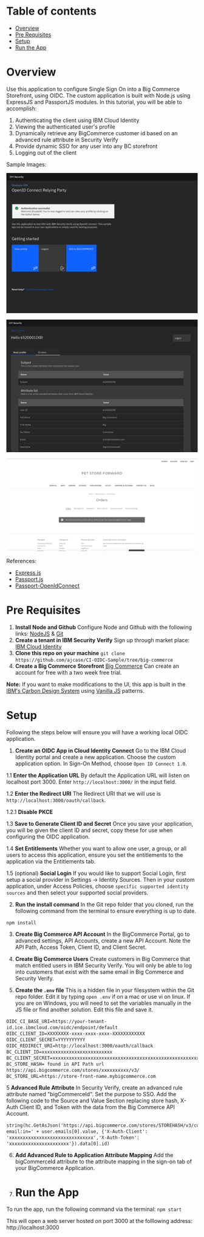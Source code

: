 <!-- TOC -->
# Table of contents
- [Overview](#overview)
- [Pre Requisites](#pre-requisites)
- [Setup](#setup)
- [Run the App](#run-the-app)

<!-- /TOC -->

# Overview
Use this application to configure Single Sign On into a Big Commerce Storefront, using OIDC. The custom application is built with Node.js using ExpressJS and PassportJS modules. In this tutorial, you will be able to accomplish:
1.	Authenticating the client using IBM Cloud Identity
2.	Viewing the authenticated user's profile
3.	Dynamically retrieve any BigCommerce customer id based on an advanced rule attribute in Security Verify 
4.   Provide dynamic SSO for any user into any BC storefront 
5.	Logging out of the client

Sample Images:

![Authenticate](Photo1.png)

![Profile Viewer](Photo2.png)

![Dynamic SSO](Photo3.png)

References: 
- [Express.js](https://expressjs.com/) 
- [Passport.js](http://www.passportjs.org/)
- [Passport-OpenIdConnect](https://github.com/jaredhanson/passport-openidconnect)

# Pre Requisites

1. **Install Node and Github**
Configure Node and Github with the following links: [NodeJS](https://nodejs.org/en/download/) & [Git](https://desktop.github.com/)
2. **Create a tenant in IBM Security Verify**
Sign up through market place: [IBM Cloud Identity](https://www.ibm.com/us-en/marketplace/cloud-identity)
3. **Clone this repo on your machine**
`git clone https://github.com/ajcase/CI-OIDC-Sample/tree/big-commerce`
4. **Create a Big Commerce Storefront** [Big Commerce](https://www.bigcommerce.com/) Can create an account for free with a two week free trial. 

**Note:** If you want to make modifications to the UI, this app is built in the [IBM's Carbon Design System](https://carbondesignsystem.com) using [Vanilla JS](https://the-carbon-components.netlify.com/) patterns.

# Setup

Following the steps below will ensure you will have a working local OIDC application. 

1. **Create an OIDC App in Cloud Identity Connect**
Go to the IBM Cloud Identity portal and create a new application. Choose the custom application option. In Sign-On Method, choose `Open ID Connect 1.0`.

1.1 **Enter the Application URL**
By default the Application URL will listen on localhost port 3000. Enter `http://localhost:3000/` in the input field. 

1.2 **Enter the Redirect URI**
The Redirect URI that we will use is `http://localhost:3000/oauth/callback`. 

1.2.1 **Disable PKCE**

1.3 **Save to Generate Client ID and Secret**
Once you save your application, you will be given the client ID and secret, copy these for use when configuring the OIDC application. 

1.4 **Set Entitlements**
Whether you want to allow one user, a group, or all users to access this application, ensure you set the entitlements to the application via the Entitlements tab.

1.5 (optional) **Social Login**
If you would like to support Social Login, first setup a social provider in Settings -> Identity Sources. Then in your custom application, under Access Policies, choose `specific supported identity sources` and then select your supported social providers.


2. **Run the install command**
In the Git repo folder that you cloned, run the following command from the terminal to ensure everything is up to date. 

```
npm install
```

3. **Create Big Commerce API Account**
In the BigCommerce Portal, go to advanced settings, API Accounts, create a new API Account. Note the API Path, Access Token, Client ID, and Client Secret. 

4. **Create Big Commerce Users**
Create customers in Big Commerce that match entitled users in IBM Security Verify. You will only be able to log into customers that exist with the same email in Big Commerce and Security Verify. 

5. **Create the `.env` file**
This is a hidden file in your filesystem within the Git repo folder. Edit it by typing `open .env` if on a mac or use vi on linux. If you are on Windows, you will need to set the variables manually in the JS file or find another solution. 
Edit this file and save it. 
```
OIDC_CI_BASE_URI=https://your-tenant-id.ice.ibmcloud.com/oidc/endpoint/default
OIDC_CLIENT_ID=XXXXXXXX-xxxx-xxxx-xxxx-XXXXXXXXXXXX
OIDC_CLIENT_SECRET=YYYYYYYYYY
OIDC_REDIRECT_URI=http://localhost:3000/oauth/callback
BC_CLIENT_ID=xxxxxxxxxxxxxxxxxxxxxxxxxx
BC_CLIENT_SECRET=xxxxxxxxxxxxxxxxxxxxxxxxxxxxxxxxxxxxxxxxxxxxxxxxxxxxxxxxxxxxxxxx
BC_STORE_HASH= found in API Path url  https://api.bigcommerce.com/stores/xxxxxxxxxx/v3/
BC_STORE_URL=https://store-front-name.mybigcommerce.com
```

5 **Advanced Rule Attribute**
In Security Verify, create an advanced rule attribute named "bigCommerceId". Set the purpose to SSO. Add the following code to the Source and Value Section replacing store hash, X-Auth Client ID, and Token with the data from the Big Commerce API Account. 

```
string(hc.GetAsJson('https://api.bigcommerce.com/stores/STOREHASH/v3/customers?email:in=' + user.emails[0].value, {'X-Auth-Client': 'xxxxxxxxxxxxxxxxxxxxxxxxxxxxxxx','X-Auth-Token': 'xxxxxxxxxxxxxxxxxxxxxx'}).data[0].id)
```

6. **Add Advanced Rule to Application Attribute Mapping**
Add the bigCommerceId attribute to the attribute mapping in the sign-on tab of your BigCommerce Application.

7. # Run the App
To run the app, run the following command via the terminal:
`npm start`

This will open a web server hosted on port 3000 at the folllowing address: http://localhost:3000
